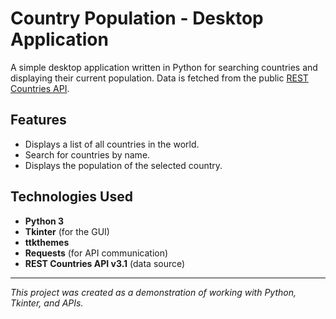 # Country Population - Desktop Application

A simple desktop application written in Python for searching countries and displaying their current population. Data is fetched from the public [REST Countries API](https://restcountries.com/).

## Features

* Displays a list of all countries in the world.
* Search for countries by name.
* Displays the population of the selected country.

## Technologies Used

* **Python 3**
* **Tkinter** (for the GUI)
* **ttkthemes** 
* **Requests** (for API communication)
* **REST Countries API v3.1** (data source)


---

*This project was created as a demonstration of working with Python, Tkinter, and APIs.*
